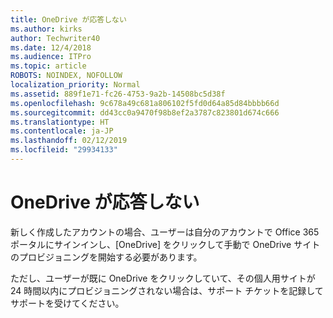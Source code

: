 ```yaml
---
title: OneDrive が応答しない
ms.author: kirks
author: Techwriter40
ms.date: 12/4/2018
ms.audience: ITPro
ms.topic: article
ROBOTS: NOINDEX, NOFOLLOW
localization_priority: Normal
ms.assetid: 889f1e71-fc26-4753-9a2b-14508bc5d38f
ms.openlocfilehash: 9c678a49c681a806102f5fd0d64a85d84bbbb66d
ms.sourcegitcommit: dd43cc0a9470f98b8ef2a3787c823801d674c666
ms.translationtype: HT
ms.contentlocale: ja-JP
ms.lasthandoff: 02/12/2019
ms.locfileid: "29934133"
---
```

# <a name="onedrive-not-responding"></a>OneDrive が応答しない

新しく作成したアカウントの場合、ユーザーは自分のアカウントで Office 365 ポータルにサインインし、[OneDrive] をクリックして手動で OneDrive サイトのプロビジョニングを開始する必要があります。
  
ただし、ユーザーが既に OneDrive をクリックしていて、その個人用サイトが 24 時間以内にプロビジョニングされない場合は、サポート チケットを記録してサポートを受けてください。
  

